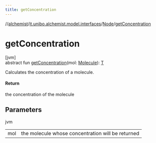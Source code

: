 ```yaml
---
title: getConcentration
---
```

//[alchemist](../../../index.html)/[it.unibo.alchemist.model.interfaces](../index.html)/[Node](index.html)/[getConcentration](get-concentration.html)



# getConcentration



[jvm]\
abstract fun [getConcentration](get-concentration.html)(mol: [Molecule](../-molecule/index.html)): [T](../../it.unibo.alchemist.core.interfaces/-scheduler/index.html)



Calculates the concentration of a molecule.



#### Return



the concentration of the molecule



## Parameters


jvm

| | |
|---|---|
| mol | the molecule whose concentration will be returned |




